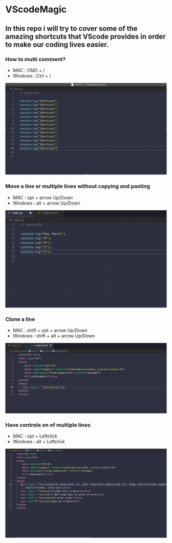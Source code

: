 # VScodeMagic


## In this repo i will try to cover some of the amazing shortcuts that VScode provides in order to make our coding lives easier.

### How to multi comment? 
* MAC : CMD + /
* Windows : Ctrl + /

![](./multiComment.gif)


### Move a line or multiple lines without copying and pasting
* MAC : opt + arrow Up/Down
* Windows : alt + arrow Up/Down

![](./lineMover.gif)


### Clone a line
* MAC : shift + opt + arrow Up/Down
* Windows : shift + alt + arrow Up/Down

![](./copyLines.gif)


### Have controle on of multiple lines
* MAC : opt + Leftclick
* Windows : alt + Leftclick

![](./multiLinechooser.gif)
